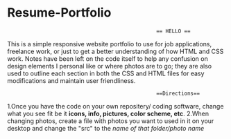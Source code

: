 # Resume-Portfolio
                                                    == HELLO ==

This is a simple responsive website portfolio to use for job applications, freelance work, or just to get a better understanding of how HTML and CSS work.
Notes have been left on the code itself to help any confusion on design elements I personal like or where photos are to go; they are also used to outline each section in both the CSS and HTML files for easy modifications and maintain user friendliness.

                                                    ==Directions==
1.Once you have the code on your own repositery/ coding software, change what you see fit be it **icons, info, pictures, color scheme, etc**.
2.When changing photos, create a file with photos you want to used in it on your desktop and change the "src" to the *name of that folder/photo name*
